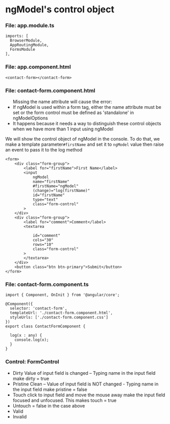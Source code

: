 # ngModel's control object

### File: app.module.ts
```
imports: [
  BrowserModule,
  AppRoutingModule,
  FormsModule
],
```

### File: app.component.html
```
<contact-form></contact-form>
```
### File: contact-form.component.html
<ul>
  Missing the name attribute will cause the error: 
 <li>If ngModel is used within a form tag, either the name attribute must be set or the form control must be defined as 'standalone' in ngModelOptions</li>
  <li>It happens because it needs a way to distinguish these control objects when we have more than 1 input using ngModel</li>
</ul>

We will show the control object of ngModel in the console. To do that, we make a template parameter```#firstName``` and set it to ```ngModel``` value then raise an event to pass it to the log method <br>

```
<form>
    <div class="form-group">
        <label for="firstName">First Name</label>
        <input
            ngModel 
            name="firstName"
            #firstName="ngModel"
            (change)="log(firstName)"
            id="firstName"
            type="text" 
            class="form-control"
        >
    </div>
    <div class="form-group">
        <label for="comment">Comment</label>
        <textarea 

            id="comment" 
            cols="30" 
            rows="10" 
            class="form-control"
        >
        </textarea>
    </div>
    <button class="btn btn-primary">Submit</button>
</form>

```

### File: contact-form.component.ts 
```
import { Component, OnInit } from '@angular/core';

@Component({
  selector: 'contact-form',
  templateUrl: './contact-form.component.html',
  styleUrls: ['./contact-form.component.css']
})
export class ContactFormComponent {

  log(x : any) {
    console.log(x);
  }
}

```
### Control: FormControl
<ul>  
  <li>Dirty  Value of input field is changed – Typing name in the input field make dirty = true</li>
  <li> Pristine Clean – Value of input field is NOT changed - Typing name in the input field make pristine = false</li>
  <li>Touch click to input field and move the mouse away make the input field focused and unfocused. This makes touch = true</li>
  <li>Untouch = false in the case above</li>
  <li>Valid</li>
  <li>Invalid</li>
</ul>





